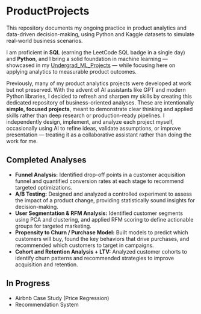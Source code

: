 # ProductProjects

This repository documents my ongoing practice in product analytics and data-driven decision-making, using Python and Kaggle datasets to simulate real-world business scenarios.

I am proficient in **SQL** (earning the LeetCode SQL badge in a single day) and **Python**, and I bring a solid foundation in machine learning — showcased in my [Undergrad\_ML\_Projects](https://github.com/botuevaliliia/undergrad_ML_projects) — while focusing here on applying analytics to measurable product outcomes.

Previously, many of my product analytics projects were developed at work but not preserved. With the advent of AI assistants like GPT and modern Python libraries, I decided to refresh and sharpen my skills by creating this dedicated repository of business-oriented analyses.
These are intentionally **simple, focused projects**, meant to demonstrate clear thinking and applied skills rather than deep research or production-ready pipelines. I independently design, implement, and analyze each project myself, occasionally using AI to refine ideas, validate assumptions, or improve presentation — treating it as a collaborative assistant rather than doing the work for me.

## Completed Analyses

* **Funnel Analysis:** Identified drop-off points in a customer acquisition funnel and quantified conversion rates at each stage to recommend targeted optimizations.
* **A/B Testing:** Designed and analyzed a controlled experiment to assess the impact of a product change, providing statistically sound insights for decision-making.
* **User Segmentation & RFM Analysis:** Identified customer segments using PCA and clustering, and applied RFM scoring to define actionable groups for targeted marketing.
* **Propensity to Churn / Purchase Model:** Built models to predict which customers will buy, found the key behaviors that drive purchases, and recommended which customers to target in campaigns.
* **Cohort and Retention Analysis + LTV:** Analyzed customer cohorts to identify churn patterns and recommended strategies to improve acquisition and retention.

## In Progress

* Airbnb Case Study (Price Regression)
* Recommendation System
